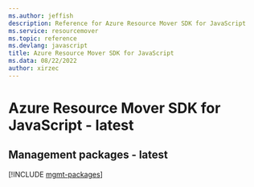 ```yaml
---
ms.author: jeffish
description: Reference for Azure Resource Mover SDK for JavaScript
ms.service: resourcemover
ms.topic: reference
ms.devlang: javascript
title: Azure Resource Mover SDK for JavaScript
ms.data: 08/22/2022
author: xirzec
---
```

# Azure Resource Mover SDK for JavaScript - latest

## Management packages - latest
[!INCLUDE [mgmt-packages](resource-mover-mgmt-index.md)]